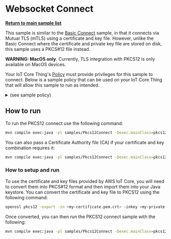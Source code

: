 # Websocket Connect

[**Return to main sample list**](../README.md)

This sample is similar to the [Basic Connect](../BasicConnect/README.md) sample, in that it connects via Mutual TLS (mTLS) using a certificate and key file.  However, unlike the Basic Connect where the certificate and private key file are stored on disk, this sample uses a PKCS#12 file instead.

**WARNING: MacOS only**. Currently, TLS integration with PKCS12 is only available on MacOS devices.

Your IoT Core Thing's [Policy](https://docs.aws.amazon.com/iot/latest/developerguide/iot-policies.html) must provide privileges for this sample to connect. Below is a sample policy that can be used on your IoT Core Thing that will allow this sample to run as intended.

<details>
<summary>(see sample policy)</summary>
<pre>
{
  "Version": "2012-10-17",
  "Statement": [
    {
      "Effect": "Allow",
      "Action": [
        "iot:Connect"
      ],
      "Resource": [
        "arn:aws:iot:<b>region</b>:<b>account</b>:client/test-*"
      ]
    }
  ]
}
</pre>

Replace with the following with the data from your AWS account:
* `<region>`: The AWS IoT Core region where you created your AWS IoT Core thing you wish to use with this sample. For example `us-east-1`.
* `<account>`: Your AWS IoT Core account ID. This is the set of numbers in the top right next to your AWS account name when using the AWS IoT Core website.

Note that in a real application, you may want to avoid the use of wildcards in your ClientID or use them selectively. Please follow best practices when working with AWS on production applications using the SDK. Also, for the purposes of this sample, please make sure your policy allows a client ID of `test-*` to connect or use `--client_id <client ID here>` to send the client ID your policy supports.

</details>

## How to run

To run the PKCS12 connect use the following command:

```sh
mvn compile exec:java -pl samples/Pkcs12Connect -Dexec.mainClass=pkcs12connect.Pkcs12Connect -Dexec.args="--endpoint <endpoint> --pkcs12_file <path to PKCS12 file> --pkcs12_file <password for PKCS12 file>"
```

You can also pass a Certificate Authority file (CA) if your certificate and key combination requires it:

```sh
mvn compile exec:java -pl samples/Pkcs12Connect -Dexec.mainClass=pkcs12connect.Pkcs12Connect -Dexec.args="--endpoint <endpoint> --pkcs12_file <path to PKCS12 file> --pkcs12_file <password for PKCS12 file> --ca_file <path to CA file>"
```

### How to setup and run

To use the certificate and key files provided by AWS IoT Core, you will need to convert them into PKCS#12 format and then import them into your Java keystore. You can convert the certificate and key file to PKCS12 using the following command:

```sh
openssl pkcs12 -export -in <my-certificate.pem.crt> -inkey <my-private-key.pem.key> -out <my-pkcs12-key.pem.key> -name <alias here> -password pass:<password here>
```

Once converted, you can then run the PKCS12 connect sample with the following:

```sh
mvn compile exec:java -pl samples/Pkcs12Connect -Dexec.mainClass=pkcs12connect.Pkcs12Connect -Dexec.args="--endpoint <endpoint> --pkcs12_file <my-pkcs12-key.pem.key> --pkcs12_file <password here>"
```
